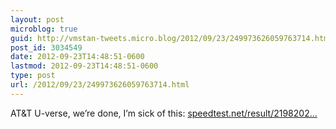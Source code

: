 ```yaml
---
layout: post
microblog: true
guid: http://vmstan-tweets.micro.blog/2012/09/23/249973626059763714.html
post_id: 3034549
date: 2012-09-23T14:48:51-0600
lastmod: 2012-09-23T14:48:51-0600
type: post
url: /2012/09/23/249973626059763714.html
---
```

AT&amp;T U-verse, we’re done, I’m sick of this: <a href="http://www.speedtest.net/result/2198202788.png">speedtest.net/result/2198202…</a>

